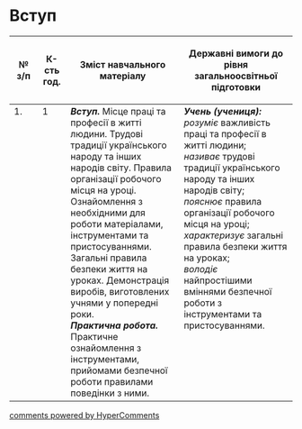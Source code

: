 <div id="hypercomments_widget" class="js-hypercomments-widget invisible"></div>

# Вступ

<table>
<thead>
  <tr>
    <th width="10%" align="center"><p>№ з/п</p></td>
    <th width="10%" align="center"><p>К-сть год.</p></td>
    <th width="40%" align="center"><p>Зміст навчального матеріалу</p></td>
    <th width="60%" align="center"><p>Державні вимоги до рівня загальноосвітньої підготовки</p></td>
  </tr>
</thead>
<tbody>
  <tr>
    <td width="10%" style="vertical-align:top !important;">
1.</td>
    <td width="10%" style="vertical-align:top !important;">
1</td>
    <td width="40%" style="vertical-align:top !important;">
<b><i>Вступ.</i></b> Місце праці та професії в житті людини. Трудові традиції українського народу та інших народів світу. Правила організації робочого місця на уроці. Ознайомлення з необхідними для роботи матеріалами, інструментами та пристосуваннями. Загальні правила безпеки життя на уроках. Демонстрація виробів, виготовлених учнями у попередні роки.<br>
<b><i>Практична робота.</i></b> Практичне ознайомлення з інструментами, прийомами безпечної роботи правилами поведінки з ними.</td>
    <td width="60%" style="vertical-align:top !important;">
<i><b>Учень (учениця):</b></i><br>
<i>розуміє</i> важливість праці та професії в житті людини;<br> 
<i>називає</i> трудові традиції українського народу та інших народів світу;<br>
<i>пояснює</i> правила організації робочого місця на уроці; <br>
<i>характеризує</i> загальні правила безпеки життя на уроках; <br>
<i>володіє</i> найпростішими вміннями безпечної роботи з інструментами та пристосуваннями.<br>
</td>
  </tr>
</tbody>
</table>

<div class="js-hypercomments-container">
<a href="http://hypercomments.com" class="hc-link" title="comments widget">comments powered by HyperComments</a>
</div>